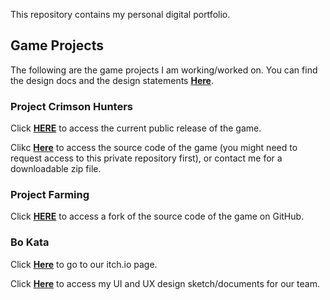 This repository contains my personal digital portfolio.

## Game Projects
The following are the game projects I am working/worked on. You can find the design docs and the design statements [**Here**](https://github.com/StarryDust-02/portfolio/tree/main/Design%20Docs%20and%20Statements).

### Project Crimson Hunters
Click [**HERE**](https://github.com/StarryDust-02/ProjectCH-Public) to access the current public release of the game.

Clikc [**Here**](https://github.com/StarryDust-02/ProjectCH) to access the source code of the game (you might need to request access to this private repository first), or contact me for a downloadable zip file.

### Project Farming
Click [**HERE**](https://github.com/StarryDust-02/Project-Farming-Public) to access a fork of the source code of the game on GitHub.

### Bo Kata
Click [**Here**](https://daniakhan.itch.io/bo-kata) to go to our itch.io page.

Click [**Here**](https://github.com/StarryDust-02/Designs-for-Bo-Kata) to access my UI and UX design sketch/documents for our team.

